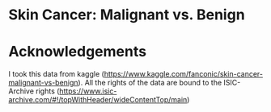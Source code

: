 # Skin Cancer: Malignant vs. Benign

# Acknowledgements
I took this data from kaggle (https://www.kaggle.com/fanconic/skin-cancer-malignant-vs-benign). All the rights of the data are bound to the ISIC-Archive rights (https://www.isic-archive.com/#!/topWithHeader/wideContentTop/main)